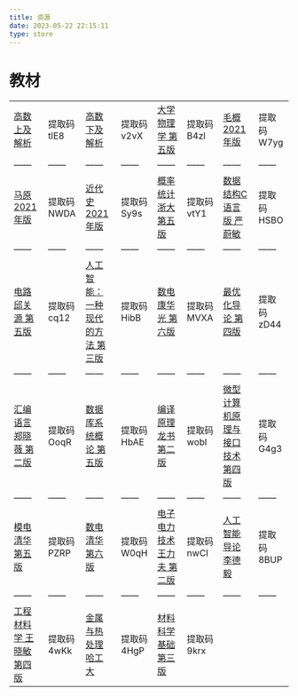 ```yaml
---
title: 资源
date: 2023-05-22 22:15:11
type: store
---
```


# 教材

|             |             |             |             |             |             |             |             |
| ----------- | ----------- | ----------- | ----------- | ----------- | ----------- | ----------- | ----------- |
|[高数上及解析](https://www.123pan.com/s/ODW8Vv-eHYoA)|提取码 tlE8|[高数下及解析](https://www.123pan.com/s/ODW8Vv-tHYoA)|提取码 v2vX|[大学物理学 第五版](https://www.123pan.com/s/ODW8Vv-5HYoA)|提取码 B4zl|[毛概 2021年版](https://www.123pan.com/s/ODW8Vv-ZHYoA)|提取码 W7yg|
|——|——|——|——|——|——|——|——|
|[马原 2021年版](https://www.123pan.com/s/ODW8Vv-iHYoA)|提取码 NWDA|[近代史 2021年版](https://www.123pan.com/s/ODW8Vv-LHYoA)|提取码 Sy9s|[概率统计 浙大 第五版](https://www.123pan.com/s/ODW8Vv-bHYoA)|提取码 vtY1|[数据结构C语言版 严蔚敏](https://www.123pan.com/s/ODW8Vv-zHYoA)|提取码 HSBO|
|——|——|——|——|——|——|——|——|
|[电路 邱关源 第五版](https://www.123pan.com/s/ODW8Vv-cHYoA)|提取码 cq12|[人工智能：一种现代的方法 第三版](https://www.123pan.com/s/ODW8Vv-8HYoA)|提取码 HibB|[数电 康华光 第六版](https://www.123pan.com/s/ODW8Vv-0HYoA)|提取码 MVXA|[最优化导论 第四版](https://www.123pan.com/s/ODW8Vv-KHYoA)|提取码 zD44|
|——|——|——|——|——|——|——|——|
[汇编语言 郑晓薇 第二版](https://www.123pan.com/s/ODW8Vv-uHYoA)|提取码 OoqR|[数据库系统概论 第五版](https://www.123pan.com/s/ODW8Vv-UHYoA)|提取码 HbAE|[编译原理 龙书 第二版](https://www.123pan.com/s/ODW8Vv-SHYoA)|提取码 wobl|[微型计算机原理与接口技术 第四版](https://www.123pan.com/s/ODW8Vv-hAYoA)|提取码 G4g3|
|——|——|——|——|——|——|——|——|
|[模电 清华 第五版](https://www.123pan.com/s/ODW8Vv-HAYoA)|提取码 PZRP|[数电 清华 第六版](https://www.123pan.com/s/ODW8Vv-EAYoA)|提取码 W0qH|[电子电力技术 王力夫 第二版](https://www.123pan.com/s/ODW8Vv-AAYoA)|提取码 nwCI|[人工智能导论 李德毅](https://www.123pan.com/s/ODW8Vv-9AYoA)|提取码 8BUP|
|——|——|——|——|——|——|——|——|
|[工程材料学 王晓敏 第四版](https://www.123pan.com/s/ODW8Vv-QAYoA)|提取码 4wKk|[金属与热处理 哈工大](https://www.123pan.com/s/ODW8Vv-kAYoA)|提取码 4HgP|[材料科学基础 第三版](https://www.123pan.com/s/ODW8Vv-4AYoA)|提取码 9krx|